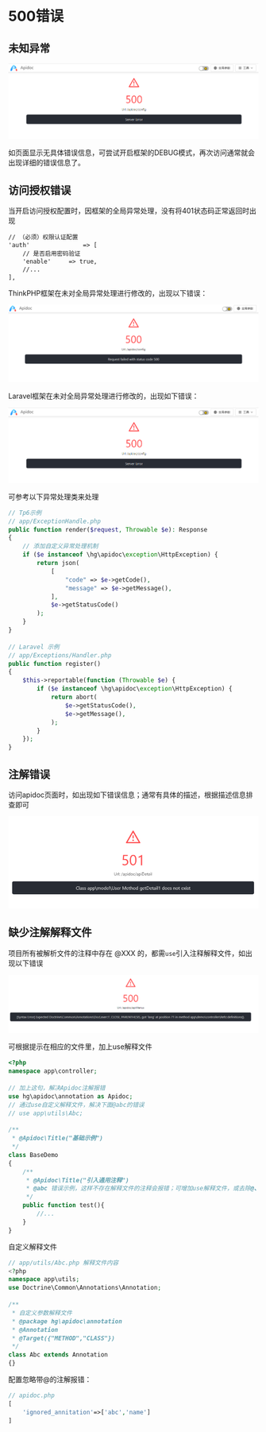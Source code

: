 # 500错误


## 未知异常

![error-500-1](/images/error-500-1.png)

如页面显示无具体错误信息，可尝试开启框架的DEBUG模式，再次访问通常就会出现详细的错误信息了。


## 访问授权错误

当开启访问授权配置时，因框架的全局异常处理，没有将401状态码正常返回时出现

```
// （必须）权限认证配置
'auth'               => [
    // 是否启用密码验证
    'enable'     => true,
    //...
],
```

ThinkPHP框架在未对全局异常处理进行修改的，出现以下错误：

![error-auth-1](/images/error-auth-1.png)

Laravel框架在未对全局异常处理进行修改的，出现如下错误：

![error-500-1](/images/error-500-1.png)

可参考以下异常处理类来处理

```php
// Tp6示例
// app/ExceptionHandle.php
public function render($request, Throwable $e): Response
{
    // 添加自定义异常处理机制
    if ($e instanceof \hg\apidoc\exception\HttpException) {
        return json(
            [
                "code" => $e->getCode(),
                "message" => $e->getMessage(),
            ],
            $e->getStatusCode()
        );
    }
}

// Laravel 示例
// app/Exceptions/Handler.php
public function register()
{
    $this->reportable(function (Throwable $e) {
        if ($e instanceof \hg\apidoc\exception\HttpException) {
            return abort(
                $e->getStatusCode(),
                $e->getMessage(),
            );
        }
    });
}
```


## 注解错误

访问apidoc页面时，如出现如下错误信息；通常有具体的描述，根据描述信息排查即可

![error-501](/images/error-501.png)


## 缺少注解解释文件


项目所有被解析文件的注释中存在 @XXX 的，都需`use`引入注释解释文件，如出现以下错误

![error-500](/images/error-500.png)

可根据提示在相应的文件里，加上use解释文件

```php
<?php
namespace app\controller;

// 加上这句，解决Apidoc注解报错
use hg\apidoc\annotation as Apidoc;
// 通过use自定义解释文件，解决下面@abc的错误
// use app\utils\Abc;

/**
 * @Apidoc\Title("基础示例")
 */
class BaseDemo
{
    /**
     * @Apidoc\Title("引入通用注释")
     * @abc 错误示例，这样不存在解释文件的注释会报错；可增加use解释文件，或去除@、或通过配置忽略（推荐）
     */
    public function test(){
        //...
    }
}
```

自定义解释文件
```php
// app/utils/Abc.php 解释文件内容
<?php
namespace app\utils;
use Doctrine\Common\Annotations\Annotation;

/**
 * 自定义参数解释文件
 * @package hg\apidoc\annotation
 * @Annotation
 * @Target({"METHOD","CLASS"})
 */
class Abc extends Annotation
{}
```

配置忽略带@的注解报错：

```php
// apidoc.php
[
    'ignored_annitation'=>['abc','name']
]
```



